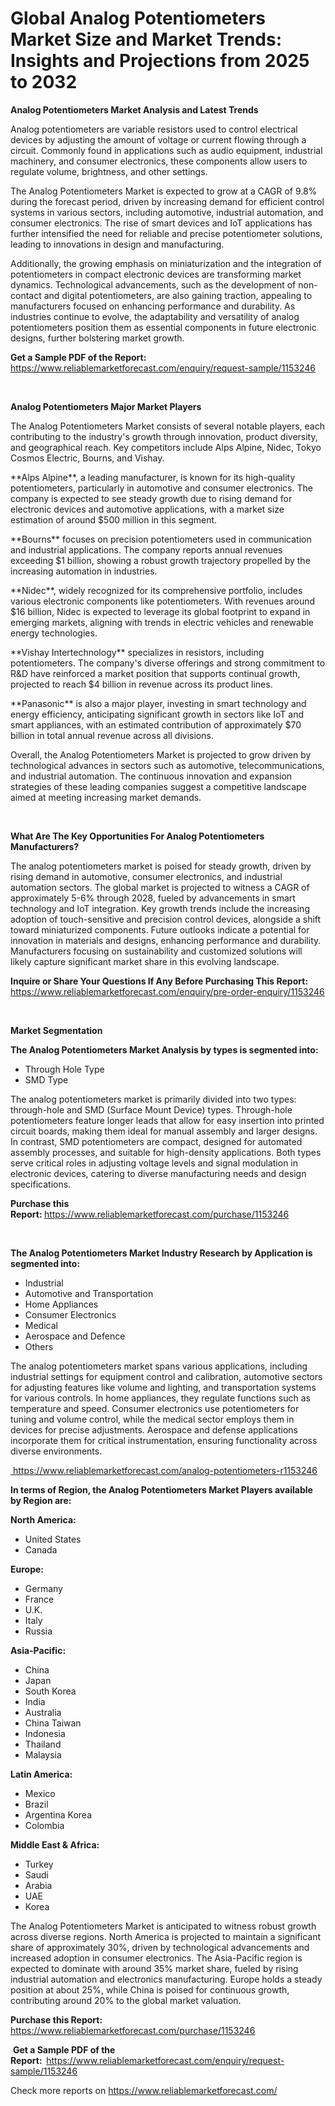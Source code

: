 <p><h1>Global Analog Potentiometers Market Size and Market Trends: Insights and Projections from 2025 to 2032</h1></p><p><strong>Analog Potentiometers Market Analysis and Latest Trends</strong></p>
<p><p>Analog potentiometers are variable resistors used to control electrical devices by adjusting the amount of voltage or current flowing through a circuit. Commonly found in applications such as audio equipment, industrial machinery, and consumer electronics, these components allow users to regulate volume, brightness, and other settings. </p><p>The Analog Potentiometers Market is expected to grow at a CAGR of 9.8% during the forecast period, driven by increasing demand for efficient control systems in various sectors, including automotive, industrial automation, and consumer electronics. The rise of smart devices and IoT applications has further intensified the need for reliable and precise potentiometer solutions, leading to innovations in design and manufacturing. </p><p>Additionally, the growing emphasis on miniaturization and the integration of potentiometers in compact electronic devices are transforming market dynamics. Technological advancements, such as the development of non-contact and digital potentiometers, are also gaining traction, appealing to manufacturers focused on enhancing performance and durability. As industries continue to evolve, the adaptability and versatility of analog potentiometers position them as essential components in future electronic designs, further bolstering market growth.</p></p>
<p><strong>Get a Sample PDF of the Report:&nbsp;</strong> <a href="https://www.reliablemarketforecast.com/enquiry/request-sample/1153246?utm_campaign=2124&utm_medium=2&utm_source=Github&utm_content=ia&utm_term=11022025&utm_id=analog-potentiometers">https://www.reliablemarketforecast.com/enquiry/request-sample/1153246</a></p>
<p>&nbsp;</p>
<p><strong>Analog Potentiometers Major Market Players</strong></p>
<p><p>The Analog Potentiometers Market consists of several notable players, each contributing to the industry's growth through innovation, product diversity, and geographical reach. Key competitors include Alps Alpine, Nidec, Tokyo Cosmos Electric, Bourns, and Vishay. </p><p>**Alps Alpine**, a leading manufacturer, is known for its high-quality potentiometers, particularly in automotive and consumer electronics. The company is expected to see steady growth due to rising demand for electronic devices and automotive applications, with a market size estimation of around $500 million in this segment.</p><p>**Bourns** focuses on precision potentiometers used in communication and industrial applications. The company reports annual revenues exceeding $1 billion, showing a robust growth trajectory propelled by the increasing automation in industries.</p><p>**Nidec**, widely recognized for its comprehensive portfolio, includes various electronic components like potentiometers. With revenues around $16 billion, Nidec is expected to leverage its global footprint to expand in emerging markets, aligning with trends in electric vehicles and renewable energy technologies.</p><p>**Vishay Intertechnology** specializes in resistors, including potentiometers. The company's diverse offerings and strong commitment to R&D have reinforced a market position that supports continual growth, projected to reach $4 billion in revenue across its product lines.</p><p>**Panasonic** is also a major player, investing in smart technology and energy efficiency, anticipating significant growth in sectors like IoT and smart appliances, with an estimated contribution of approximately $70 billion in total annual revenue across all divisions.</p><p>Overall, the Analog Potentiometers Market is projected to grow driven by technological advances in sectors such as automotive, telecommunications, and industrial automation. The continuous innovation and expansion strategies of these leading companies suggest a competitive landscape aimed at meeting increasing market demands.</p></p>
<p>&nbsp;</p>
<p><strong>What Are The Key Opportunities For Analog Potentiometers Manufacturers?</strong></p>
<p><p>The analog potentiometers market is poised for steady growth, driven by rising demand in automotive, consumer electronics, and industrial automation sectors. The global market is projected to witness a CAGR of approximately 5-6% through 2028, fueled by advancements in smart technology and IoT integration. Key growth trends include the increasing adoption of touch-sensitive and precision control devices, alongside a shift toward miniaturized components. Future outlooks indicate a potential for innovation in materials and designs, enhancing performance and durability. Manufacturers focusing on sustainability and customized solutions will likely capture significant market share in this evolving landscape.</p></p>
<p><strong>Inquire or Share Your Questions If Any Before Purchasing This Report:</strong> <a href="https://www.reliablemarketforecast.com/enquiry/pre-order-enquiry/1153246?utm_campaign=2124&utm_medium=2&utm_source=Github&utm_content=ia&utm_term=11022025&utm_id=analog-potentiometers">https://www.reliablemarketforecast.com/enquiry/pre-order-enquiry/1153246</a></p>
<p>&nbsp;</p>
<p><strong>Market Segmentation</strong></p>
<p><strong>The Analog Potentiometers Market Analysis by types is segmented into:</strong></p>
<p><ul><li>Through Hole Type</li><li>SMD Type</li></ul></p>
<p><p>The analog potentiometers market is primarily divided into two types: through-hole and SMD (Surface Mount Device) types. Through-hole potentiometers feature longer leads that allow for easy insertion into printed circuit boards, making them ideal for manual assembly and larger designs. In contrast, SMD potentiometers are compact, designed for automated assembly processes, and suitable for high-density applications. Both types serve critical roles in adjusting voltage levels and signal modulation in electronic devices, catering to diverse manufacturing needs and design specifications.</p></p>
<p><strong>Purchase this Report:&nbsp;</strong><a href="https://www.reliablemarketforecast.com/purchase/1153246?utm_campaign=2124&utm_medium=2&utm_source=Github&utm_content=ia&utm_term=11022025&utm_id=analog-potentiometers">https://www.reliablemarketforecast.com/purchase/1153246</a></p>
<p>&nbsp;</p>
<p><strong>The Analog Potentiometers Market Industry Research by Application is segmented into:</strong></p>
<p><ul><li>Industrial</li><li>Automotive and Transportation</li><li>Home Appliances</li><li>Consumer Electronics</li><li>Medical</li><li>Aerospace and Defence</li><li>Others</li></ul></p>
<p><p>The analog potentiometers market spans various applications, including industrial settings for equipment control and calibration, automotive sectors for adjusting features like volume and lighting, and transportation systems for various controls. In home appliances, they regulate functions such as temperature and speed. Consumer electronics use potentiometers for tuning and volume control, while the medical sector employs them in devices for precise adjustments. Aerospace and defense applications incorporate them for critical instrumentation, ensuring functionality across diverse environments.</p></p>
<p><a href="https://www.reliablemarketforecast.com/analog-potentiometers-r1153246?utm_campaign=2124&utm_medium=2&utm_source=Github&utm_content=ia&utm_term=11022025&utm_id=analog-potentiometers">&nbsp;https://www.reliablemarketforecast.com/analog-potentiometers-r1153246</a></p>
<p><strong>In terms of Region, the Analog Potentiometers Market Players available by Region are:</strong></p>
<p>
    <p> <strong> North America: </strong>
        <ul>
            <li>United States</li>
            <li>Canada</li>
        </ul>
        </p> 
    <p> <strong> Europe: </strong>
        <ul>
            <li>Germany</li>
            <li>France</li>
            <li>U.K.</li>
            <li>Italy</li>
            <li>Russia</li>
        </ul>
        </p> 
    <p> <strong> Asia-Pacific: </strong>
        <ul>
            <li>China</li>
            <li>Japan</li>
            <li>South Korea</li>
            <li>India</li>
            <li>Australia</li>
            <li>China Taiwan</li>
            <li>Indonesia</li>
            <li>Thailand</li>
            <li>Malaysia</li>
        </ul>
        </p> 
    <p> <strong> Latin America: </strong>
        <ul>
            <li>Mexico</li>
            <li>Brazil</li>
            <li>Argentina Korea</li>
            <li>Colombia</li>
        </ul>
        </p> 
    <p> <strong> Middle East & Africa: </strong>
        <ul>
            <li>Turkey</li>
            <li>Saudi</li>
            <li>Arabia</li>
            <li>UAE</li>
            <li>Korea</li>
        </ul>
    </p>
    </p>
<p><p>The Analog Potentiometers Market is anticipated to witness robust growth across diverse regions. North America is projected to maintain a significant share of approximately 30%, driven by technological advancements and increased adoption in consumer electronics. The Asia-Pacific region is expected to dominate with around 35% market share, fueled by rising industrial automation and electronics manufacturing. Europe holds a steady position at about 25%, while China is poised for continuous growth, contributing around 20% to the global market valuation.</p></p>
<p><strong>Purchase this Report: </strong><a href="https://www.reliablemarketforecast.com/purchase/1153246?utm_campaign=2124&utm_medium=2&utm_source=Github&utm_content=ia&utm_term=11022025&utm_id=analog-potentiometers">https://www.reliablemarketforecast.com/purchase/1153246</a></p>
<p>&nbsp;<strong>Get a Sample PDF of the Report:&nbsp;&nbsp;</strong><a href="https://www.reliablemarketforecast.com/enquiry/request-sample/1153246?utm_campaign=2124&utm_medium=2&utm_source=Github&utm_content=ia&utm_term=11022025&utm_id=analog-potentiometers">https://www.reliablemarketforecast.com/enquiry/request-sample/1153246</a></p>
<p><strong></strong></p>
<p>Check more reports on <a href="https://www.reliablemarketforecast.com/?utm_campaign=2124&utm_medium=2&utm_source=Github&utm_content=ia&utm_term=11022025&utm_id=analog-potentiometers">https://www.reliablemarketforecast.com/</a></p>